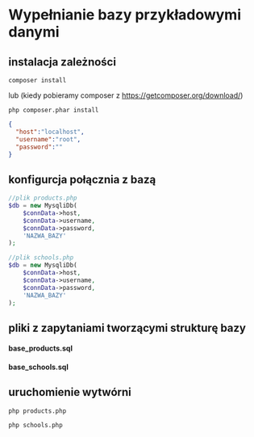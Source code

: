 # Wypełnianie bazy przykładowymi danymi

## instalacja zależności
```composer log
composer install
```
lub (kiedy pobieramy composer z https://getcomposer.org/download/)
```composer log
php composer.phar install
```

```json
{
  "host":"localhost",
  "username":"root",
  "password":""
}
```

## konfigurcja połącznia z bazą
```php
//plik products.php
$db = new MysqliDb(
    $connData->host,
    $connData->username,
    $connData->password,
    'NAZWA_BAZY'
);

//plik schools.php
$db = new MysqliDb(
    $connData->host,
    $connData->username,
    $connData->password,
    'NAZWA_BAZY'
);
```

## pliki z zapytaniami tworzącymi strukturę bazy
#### base_products.sql
#### base_schools.sql

## uruchomienie wytwórni
```composer log
php products.php
```

```composer log
php schools.php
```